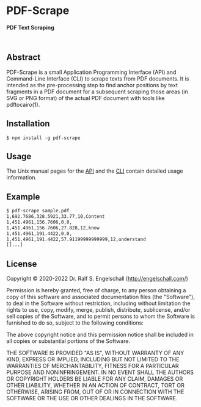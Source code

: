 
PDF-Scrape
==========

**PDF Text Scraping**

<p/>
<img src="https://nodei.co/npm/pdf-scrape.png?downloads=true&stars=true" alt=""/>

<p/>
<img src="https://david-dm.org/rse/pdf-scrape.png" alt=""/>

Abstract
--------

PDF-Scrape is a small Application Programming Interface (API) and
Command-Line Interface (CLI) to scrape texts from PDF documents. It is
intended as the pre-processing step to find anchor positions by text
fragments in a PDF document for a subsequent scraping those areas (in SVG
or PNG format) of the actual PDF document with tools like pdftocairo(1).

Installation
------------

```
$ npm install -g pdf-scrape
```

Usage
-----

The Unix manual pages for the
[API](https://github.com/rse/pdf-scrape/blob/master/pdf-scrape-api.md) and the
[CLI](https://github.com/rse/pdf-scrape/blob/master/pdf-scrape-cli.md) contain
detailed usage information.

Example
-------

```sh
$ pdf-scrape sample.pdf
1,692.7686,328.5921,33.77,10,Content
1,451.4961,156.7606,0,0,
1,451.4961,156.7606,27.828,12,know
1,451.4961,191.4422,0,0,
1,451.4961,191.4422,57.91199999999999,12,understand
[]...]
```

License
-------

Copyright &copy; 2020-2022 Dr. Ralf S. Engelschall (http://engelschall.com/)

Permission is hereby granted, free of charge, to any person obtaining
a copy of this software and associated documentation files (the
"Software"), to deal in the Software without restriction, including
without limitation the rights to use, copy, modify, merge, publish,
distribute, sublicense, and/or sell copies of the Software, and to
permit persons to whom the Software is furnished to do so, subject to
the following conditions:

The above copyright notice and this permission notice shall be included
in all copies or substantial portions of the Software.

THE SOFTWARE IS PROVIDED "AS IS", WITHOUT WARRANTY OF ANY KIND,
EXPRESS OR IMPLIED, INCLUDING BUT NOT LIMITED TO THE WARRANTIES OF
MERCHANTABILITY, FITNESS FOR A PARTICULAR PURPOSE AND NONINFRINGEMENT.
IN NO EVENT SHALL THE AUTHORS OR COPYRIGHT HOLDERS BE LIABLE FOR ANY
CLAIM, DAMAGES OR OTHER LIABILITY, WHETHER IN AN ACTION OF CONTRACT,
TORT OR OTHERWISE, ARISING FROM, OUT OF OR IN CONNECTION WITH THE
SOFTWARE OR THE USE OR OTHER DEALINGS IN THE SOFTWARE.

